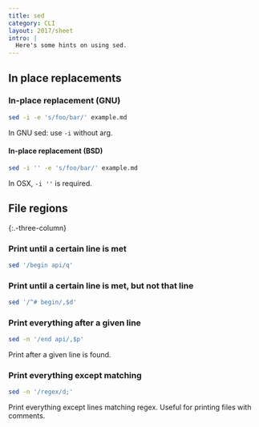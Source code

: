 ```yaml
---
title: sed
category: CLI
layout: 2017/sheet
intro: |
  Here's some hints on using sed.
---
```


## In place replacements

### In-place replacement (GNU)

```bash
sed -i -e 's/foo/bar/' example.md
```

In GNU sed: use `-i` without arg.

#### In-place replacement (BSD)

```bash
sed -i '' -e 's/foo/bar/' example.md
```

 In OSX, `-i ''` is required.

## File regions
{:.-three-column}

### Print until a certain line is met

```bash
sed '/begin api/q'
```

### Print until a certain line is met, but not that line

```bash
sed '/^# begin/,$d'
```

### Print everything after a given line

```bash
sed -n '/end api/,$p'
```

Print after a given line is found.

### Print everything except matching

```bash
sed -n '/regex/d;'
```

Print everything except lines matching regex. Useful for printing files with comments.
